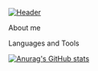 [![Header](https://github.com/mikl14/mikl14/blob/main/assets/gif2.gif)]([http://gachi.bounceme.net/?form=auth])

About me

Languages and Tools

[![Anurag's GitHub stats](https://github-readme-stats.vercel.app/api?username=mikl14&show_icons=true&theme=radical)](https://github.com/anuraghazra/github-readme-stats)
